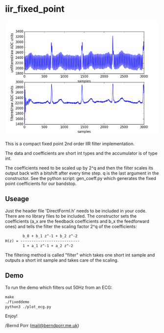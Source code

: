 # iir_fixed_point

![alt tag](iir_demo_plot.png)

This is a compact fixed point 2nd order IIR filter implementation.

The data and coefficients are short int types and the accumulator
is of type int.

The coefficients need to be scaled up by 2^q and then the filter
scales its output back with a bitshift after every time step. q is the
last argument in the constructor. See the python script:
gen_coeff.py which generates the fixed point coefficients for our
bandstop.

## Useage

Just the header file 'DirectFormI.h' needs to be included in
your code. There are no library files to be included. The constructor
sets the coefficients (a_x are the feedback coefficients and b_x the
feedforward ones) and tells the filter the scaling factor 2^q of the
coefficients:
```
        b_0 + b_1 z^-1 + b_2 z^-2
H(z) = ---------------------------
        1 + a_1 z^-1 + a_2 z^-2
```

The filtering method is called "filter" which takes one
short int sample and outputs a short int sample and takes care
of the scaling.

## Demo

To run the demo which filters out 50Hz from an ECG:

```
make
./fixeddemo
python3 ./plot_ecg.py
```

Enjoy!

/Bernd Porr (mail@berndporr.me.uk)
